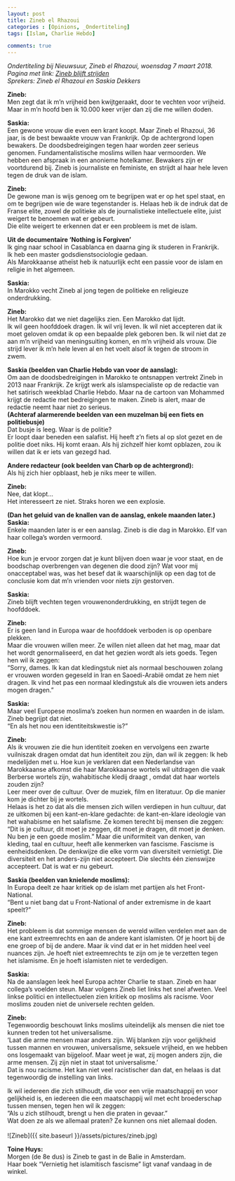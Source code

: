 ```yaml
---
layout: post
title: Zineb el Rhazoui
categories : [Opinions, _Ondertiteling]
tags: [Islam, Charlie Hebdo]

comments: true
---  
```


<i>Ondertiteling bij Nieuwsuur, Zineb el Rhazoui, woensdag 7 maart 2018.<br>
Pagina met link: <a href="https://nos.nl/nieuwsuur/artikel/2221134-activiste-zineb-el-rhazoui-blijft-strijden-tegen-onderdrukking-door-de-islam.html" target="_blank">Zineb blijft strijden</a><br>
Sprekers: Zineb el Rhazoui en Saskia Dekkers</i>

<b>Zineb:</b><br>
Men zegt dat ik m’n vrijheid ben kwijtgeraakt, door te vechten voor vrijheid.<br>
Maar in m’n hoofd ben ik 10.000 keer vrijer dan zij die me willen doden.

<b>Saskia:</b><br>
Een gewone vrouw die even een krant koopt. Maar Zineb el Rhazoui, 36 jaar, is de best bewaakte vrouw van Frankrijk. Op de achtergrond lopen bewakers. De doodsbedreigingen tegen haar worden zeer serieus genomen. Fundamentalistische moslims willen haar vermoorden. We hebben een afspraak in een anonieme hotelkamer. Bewakers zijn er voortdurend bij. Zineb is journaliste en feministe, en strijdt al haar hele leven tegen de druk van de islam.

<b>Zineb:</b><br>
De gewone man is wijs genoeg om te begrijpen wat er op het spel staat, en om te begrijpen wie de ware tegenstander is. Helaas heb ik de indruk dat de Franse elite, zowel de politieke als de journalistieke intellectuele elite, juist weigert te benoemen wat er gebeurt.<br>
Die elite weigert te erkennen dat er een probleem is met de islam.

<b>Uit de documentaire ‘Nothing is Forgiven’</b><br>
Ik ging naar school in Casablanca en daarna ging ik studeren in Frankrijk.<br>
Ik heb een master godsdienstsociologie gedaan.<br>
Als Marokkaanse atheïst  heb ik natuurlijk echt een passie voor de islam en religie in het algemeen.

<b>Saskia:</b><br>
In Marokko vecht Zineb al jong tegen de politieke en religieuze onderdrukking.

<b>Zineb:</b><br>
Het Marokko dat we niet dagelijks zien. Een Marokko dat lijdt.<br>
Ik wil geen hoofddoek dragen. Ik wil vrij leven. Ik wil niet accepteren dat ik moet geloven omdat ik op een bepaalde plek geboren ben. Ik wil niet dat ze aan m’n vrijheid van meningsuiting komen, en m’n vrijheid als vrouw. Die strijd lever ik m’n hele leven al en het voelt alsof ik tegen de stroom in zwem.

<b>Saskia (beelden van Charlie Hebdo van voor de aanslag):</b><br>
Om aan de doodsbedreigingen in Marokko te ontsnappen vertrekt Zineb in 2013 naar Frankrijk. Ze krijgt werk als islamspecialiste op de redactie van het satirisch weekblad Charlie Hebdo. Maar na de cartoon van Mohammed krijgt de redactie met bedreigingen te maken. Zineb is alert, maar de redactie neemt haar niet zo serieus.<br>
<b>(Achteraf alarmerende beelden van een muzelman bij een fiets en politiebusje)</b><br>
Dat busje is leeg. Waar is de politie?<br>
Er loopt daar beneden een salafist. Hij heeft z’n fiets al op slot gezet en de politie doet niks. Hij komt eraan. Als hij zichzelf hier komt opblazen, zou ik willen dat ik er iets van gezegd had.

<b>Andere redacteur (ook beelden van Charb op de achtergrond):</b><br>
Als hij zich hier opblaast, heb je niks meer te willen.

<b>Zineb:</b><br>
Nee, dat klopt...<br> Het interesseert ze niet. Straks horen we een explosie.

<b>(Dan het geluid van de knallen van de aanslag, enkele maanden later.)<br>
Saskia:</b><br>
Enkele maanden later is er een aanslag. Zineb is die dag in Marokko. Elf van haar collega’s worden vermoord.

<b>Zineb:</b><br>
Hoe kun je ervoor zorgen dat je kunt blijven doen waar je voor staat, en de boodschap overbrengen van degenen die dood zijn? Wat voor mij onacceptabel was, was het besef dat ik waarschijnlijk op een dag tot de conclusie kom dat m’n vrienden voor niets zijn gestorven.

<b>Saskia:</b><br>
Zineb blijft vechten tegen vrouwenonderdrukking, en strijdt tegen de hoofddoek. 

<b>Zineb:</b><br>
Er is geen land in Europa waar de hoofddoek verboden is op openbare plekken.<br>
Maar die vrouwen willen meer. Ze willen niet alleen dat het mag, maar dat het wordt genormaliseerd, en dat het gezien wordt als iets goeds. Tegen hen wil ik zeggen:<br> 
“Sorry, dames. Ik kan dat kledingstuk niet als normaal beschouwen zolang er vrouwen worden gegeseld in Iran en Saoedi-Arabië omdat ze hem niet dragen. Ik vind het pas een normaal kledingstuk als die vrouwen iets anders mogen dragen.”

<b>Saskia:</b><br>
Maar veel Europese moslima’s zoeken hun normen en waarden in de islam. Zineb begrijpt dat niet.<br> 
“En als het nou een identiteitskwestie is?”

<b>Zineb:</b><br>
Als ik vrouwen zie die hun identiteit zoeken en vervolgens een zwarte vuilniszak dragen omdat dat hun identiteit zou zijn, dan wil ik zeggen: Ik heb medelijden met u. Hoe kun je verklaren dat een Nederlandse van Marokkaanse afkomst die haar Marokkaanse wortels wil uitdragen die vaak Berberse wortels zijn, wahabitische kledij draagt , omdat dat haar wortels zouden zijn?<br>
Leer meer over de cultuur. Over de muziek, film en literatuur. Op die manier kom je dichter bij je wortels.<br>
Helaas is het zo dat als die mensen zich willen verdiepen in hun cultuur, dat ze uitkomen bij een kant-en-klare gedachte: de kant-en-klare ideologie van het wahabisme en het salafisme. Ze komen terecht bij mensen die zeggen: “Dit is je cultuur, dit moet je zeggen, dit moet je dragen, dit moet je denken. Nu ben je een goede moslim.” Maar die uniformiteit van denken, van kleding, taal en cultuur, heeft alle kenmerken van fascisme. Fascisme is eenheidsdenken. De denkwijze die elke vorm van diversiteit vernietigt. Die diversiteit en het anders-zijn niet accepteert. Die slechts één zienswijze accepteert. Dat is wat er nu gebeurt.

<b>Saskia (beelden van knielende moslims):</b><br>
In Europa deelt ze haar kritiek op de islam met partijen als het Front-National.<br>
“Bent u niet bang dat u Front-National of ander extremisme in de kaart speelt?”

<b>Zineb:</b><br>
Het probleem is dat sommige mensen de wereld willen verdelen met aan de ene kant extreemrechts en aan de andere kant islamisten. Of je hoort bij de ene groep of bij de andere. Maar ik vind dat er in het midden heel veel nuances zijn. Je hoeft niet extreemrechts te zijn om je te verzetten tegen het islamisme. En je hoeft islamisten niet te verdedigen.

<b>Saskia:</b><br>
Na de aanslagen leek heel Europa achter Charlie te staan. Zineb en haar collega’s voelden steun. Maar volgens Zineb liet links het snel afweten. Veel linkse politici en intellectuelen zien kritiek op moslims als racisme. Voor moslims zouden niet de universele rechten gelden. 

<b>Zineb:</b><br>
Tegenwoordig beschouwt links moslims uiteindelijk als mensen die niet toe kunnen treden tot het universalisme.<br>
‘Laat die arme mensen maar anders zijn. Wij blanken zijn voor  gelijkheid tussen mannen en vrouwen, universalisme, seksuele vrijheid, en we hebben ons losgemaakt van bijgeloof. Maar weet je wat, zij mogen anders zijn, die arme mensen. Zij zijn niet in staat tot universalisme.’<br>
Dat is nou racisme. Het kan niet veel racistischer dan dat, en helaas is dat tegenwoordig de instelling van links.

Ik wil iedereen die zich stilhoudt, die voor een vrije maatschappij en voor gelijkheid is, en iedereen die een maatschappij wil met echt broederschap tussen mensen, tegen hen wil ik zeggen:<br>
”Als u zich stilhoudt, brengt u hen die praten in gevaar.”<br>
Wat doen ze als we allemaal praten? Ze kunnen ons niet allemaal doden.<br><br>
![Zineb]({{ site.baseurl }}/assets/pictures/zineb.jpg)

<b>Toine Huys:</b><br>
Morgen (de 8e dus) is Zineb te gast in de Balie in Amsterdam.<br>
Haar boek “Vernietig het islamitisch fascisme”  ligt vanaf vandaag in de winkel.


